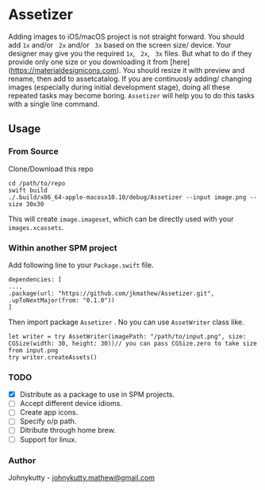# Assetizer

Adding images to iOS/macOS project is not straight forward. You should add `1x` and/or ` 2x`  and/or ` 3x`  based on the screen size/ device. Your designer may give you the required  `1x`, ` 2x`, ` 3x` files. But what to do if they provide only one size or you downloading it from [here] (https://materialdesignicons.com). You should resize it with preview and rename, then add to assetcatalog. If you are continuosly adding/ changing images (especially during initial development stage), doing all these repeated tasks may become boring. `Assetizer` will help you to do this tasks with a single line command.

## Usage

### From Source
Clone/Download this repo
```shell
cd /path/to/repo
swift build
./.build/x86_64-apple-macosx10.10/debug/Assetizer --input image.png --size 30x30
```
This will create `image.imageset`, which can  be directly used with your `images.xcassets`.

### Within another SPM project

Add following line to your `Package.swift` file.
```
dependencies: [
...,
.package(url: "https://github.com/jkmathew/Assetizer.git", .upToNextMajor(from: "0.1.0"))
]
```
Then import package `Assetizer` . No you can use `AssetWriter` class like.
```
let writer = try AssetWriter(imagePath: "/path/to/input.png", size: CGSize(width: 30, height: 30))// you can pass CGSize.zero to take size from input.png
try writer.createAssets()
```

### TODO
- [x] Distribute as a package to use in SPM projects.
- [ ] Accept different device idioms.
- [ ] Create app icons.
- [ ] Specify o/p path.
- [ ] Ditribute through home brew.
- [ ] Support for linux.

### Author
Johnykutty - johnykutty.mathew@gmail.com
